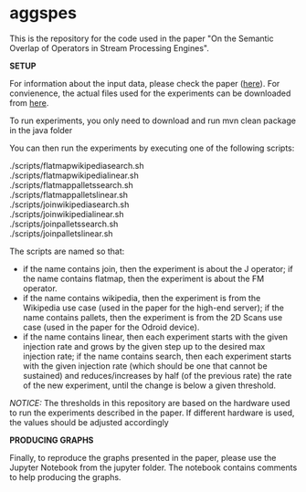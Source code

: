 # aggspes

This is the repository for the code used in the paper "On the Semantic Overlap of Operators in Stream Processing Engines".

**SETUP**

For information about the input data, please check the paper ([here](https://arxiv.org/abs/2303.00793)). For convienence, the actual files used for the experiments can be downloaded from [here](https://drive.google.com/file/d/1gAmvWTLMAFkwJapby6lXmc3equSXu0yt/view?usp=share_link).

To run experiments, you only need to download and run mvn clean package in the java folder

You can then run the experiments by executing one of the following scripts:

./scripts/flatmapwikipediasearch.sh  
./scripts/flatmapwikipedialinear.sh  
./scripts/flatmappalletssearch.sh  
./scripts/flatmappalletslinear.sh  
./scripts/joinwikipediasearch.sh  
./scripts/joinwikipedialinear.sh  
./scripts/joinpalletssearch.sh  
./scripts/joinpalletslinear.sh  

The scripts are named so that:
- if the name contains join, then the experiment is about the J operator; if the name contains flatmap, then the experiment is about the FM operator.
- if the name contains wikipedia, then the experiment is from the Wikipedia use case (used in the paper for the high-end server); if the name contains pallets, then the experiment is from the 2D Scans use case (used in the paper for the Odroid device).
- if the name contains linear, then each experiment starts with the given injection rate and grows by the given step up to the desired max injection rate; if the name contains search, then each experiment starts with the given injection rate (which should be one that cannot be sustained) and reduces/increases by half (of the previous rate) the rate of the new experiment, until the change is below a given threshold.

*NOTICE:* The thresholds in this repository are based on the hardware used to run the experiments described in the paper. If different hardware is used, the values should be adjusted accordingly

**PRODUCING GRAPHS**

Finally, to reproduce the graphs presented in the paper, please use the Jupyter Notebook from the jupyter folder. The notebook contains comments to help producing the graphs.
